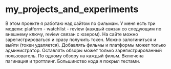 # my_projects_and_experiments

В этом проекте я работаю над сайтом по фильмам. У меня есть три модели: platform - watchlist - review 
(каждый связан со следующим по внешнему ключу, review связан с юзером). 
На сайте можно зарегистрироваться и сразу получить токен. Можно залогиниться и выйти (токен удаляется).
Добавлять фильмы и платформы может только администратор. Оставлять обзоры может только зарегистрированный пользователь.
По одному обзору на каждый фильм. Включена пагинация и троттлинг.
Большинство кода я покрыл тестами.

